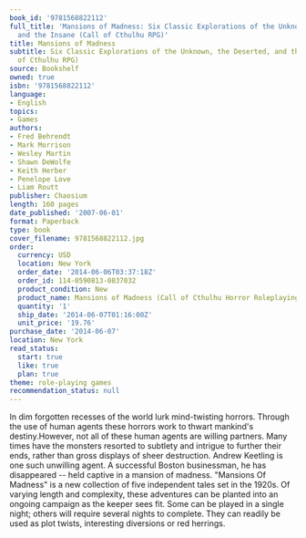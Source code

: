 ```yaml
---
book_id: '9781568822112'
full_title: 'Mansions of Madness: Six Classic Explorations of the Unknown, the Deserted,
  and the Insane (Call of Cthulhu RPG)'
title: Mansions of Madness
subtitle: Six Classic Explorations of the Unknown, the Deserted, and the Insane (Call
  of Cthulhu RPG)
source: Bookshelf
owned: true
isbn: '9781568822112'
language:
- English
topics:
- Games
authors:
- Fred Behrendt
- Mark Morrison
- Wesley Martin
- Shawn DeWolfe
- Keith Herber
- Penelope Love
- Liam Routt
publisher: Chaosium
length: 160 pages
date_published: '2007-06-01'
format: Paperback
type: book
cover_filename: 9781568822112.jpg
order:
  currency: USD
  location: New York
  order_date: '2014-06-06T03:37:18Z'
  order_id: 114-0590813-0837032
  product_condition: New
  product_name: Mansions of Madness (Call of Cthulhu Horror Roleplaying, 1920s Era)
  quantity: '1'
  ship_date: '2014-06-07T01:16:00Z'
  unit_price: '19.76'
purchase_date: '2014-06-07'
location: New York
read_status:
  start: true
  like: true
  plan: true
theme: role-playing games
recommendation_status: null
---
```

In dim forgotten recesses of the world lurk mind-twisting horrors. Through the use of human agents these horrors work to thwart mankind's destiny.However, not all of these human agents are willing partners. Many times have the monsters resorted to subtlety and intrigue to further their ends, rather than gross displays of sheer destruction.
Andrew Keetling is one such unwilling agent. A successful Boston businessman, he has disappeared -- held captive in a mansion of madness.
"Mansions Of Madness" is a new collection of five independent tales set in the 1920s. Of varying length and complexity, these adventures can be planted into an ongoing campaign as the keeper sees fit. Some can be played in a single night; others will require several nights to complete. They can readily be used as plot twists, interesting diversions or red herrings.
